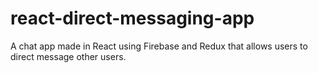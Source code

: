 # react-direct-messaging-app
A chat app made in React using Firebase and Redux that allows users to direct message other users.
